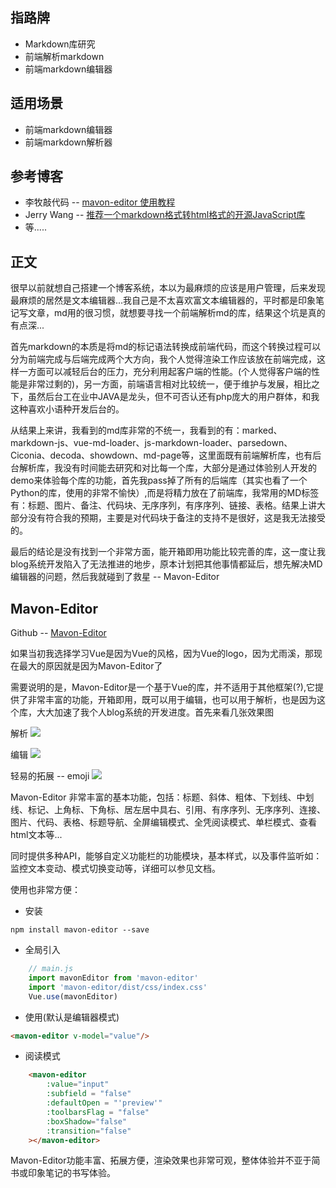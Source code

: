 ## 指路牌
* Markdown库研究
* 前端解析markdown
* 前端markdown编辑器

## 适用场景
* 前端markdown编辑器
* 前端markdown解析器

## 参考博客
* 李牧敲代码 --  [mavon-editor 使用教程](https://www.jianshu.com/p/78ea4f94a3d0)
* Jerry Wang -- [推荐一个markdown格式转html格式的开源JavaScript库](https://www.jianshu.com/p/c657195ada96)
* 等.....

## 正文
很早以前就想自己搭建一个博客系统，本以为最麻烦的应该是用户管理，后来发现最麻烦的居然是文本编辑器...我自己是不太喜欢富文本编辑器的，平时都是印象笔记写文章，md用的很习惯，就想要寻找一个前端解析md的库，结果这个坑是真的有点深...

首先markdown的本质是将md的标记语法转换成前端代码，而这个转换过程可以分为前端完成与后端完成两个大方向，我个人觉得渲染工作应该放在前端完成，这样一方面可以减轻后台的压力，充分利用起客户端的性能。(个人觉得客户端的性能是非常过剩的)，另一方面，前端语言相对比较统一，便于维护与发展，相比之下，虽然后台工在业中JAVA是龙头，但不可否认还有php庞大的用户群体，和我这种喜欢小语种开发后台的。

从结果上来讲，我看到的md库非常的不统一，我看到的有：marked、markdown-js、vue-md-loader、js-markdown-loader、parsedown、Ciconia、decoda、showdown、md-page等，这里面既有前端解析库，也有后台解析库，我没有时间能去研究和对比每一个库，大部分是通过体验别人开发的demo来体验每个库的功能，首先我pass掉了所有的后端库（其实也看了一个Python的库，使用的非常不愉快）,而是将精力放在了前端库，我常用的MD标签有：标题、图片、备注、代码块、无序序列，有序序列、链接、表格。结果上讲大部分没有符合我的预期，主要是对代码块于备注的支持不是很好，这是我无法接受的。

最后的结论是没有找到一个非常方面，能开箱即用功能比较完善的库，这一度让我blog系统开发陷入了无法推进的地步，原本计划把其他事情都延后，想先解决MD编辑器的问题，然后我就碰到了救星 -- Mavon-Editor

## Mavon-Editor
Github -- [Mavon-Editor](https://github.com/hinesboy/mavonEditor)

如果当初我选择学习Vue是因为Vue的风格，因为Vue的logo，因为尤雨溪，那现在最大的原因就是因为Mavon-Editor了

需要说明的是，Mavon-Editor是一个基于Vue的库，并不适用于其他框架(?),它提供了非常丰富的功能，开箱即用，既可以用于编辑，也可以用于解析，也是因为这个库，大大加速了我个人blog系统的开发进度。首先来看几张效果图

解析
![](https://user-images.githubusercontent.com/58285760/71776669-a966a180-2fd0-11ea-911d-f24c753c4a62.png)

编辑
![](https://user-images.githubusercontent.com/58285760/71776670-ab306500-2fd0-11ea-9731-fcb55a398630.png)

轻易的拓展 -- emoji
![](https://user-images.githubusercontent.com/58285760/71776671-abc8fb80-2fd0-11ea-87fd-078cdc56e396.png)

Mavon-Editor 非常丰富的基本功能，包括：标题、斜体、粗体、下划线、中划线、标记、上角标、下角标、居左居中具右、引用、有序序列、无序序列、连接、图片、代码、表格、标题导航、全屏编辑模式、全凭阅读模式、单栏模式、查看html文本等...

同时提供多种API，能够自定义功能栏的功能模块，基本样式，以及事件监听如：监控文本变动、模式切换变动等，详细可以参见文档。

使用也非常方便：
* 安装
```
npm install mavon-editor --save
```

* 全局引入
```javascript
    // main.js
    import mavonEditor from 'mavon-editor'
    import 'mavon-editor/dist/css/index.css'
    Vue.use(mavonEditor)
```

* 使用(默认是编辑器模式)
```html
<mavon-editor v-model="value"/>
```

* 阅读模式
```html
    <mavon-editor
        :value="input"
        :subfield = "false"
        :defaultOpen = "'preview'"
        :toolbarsFlag = "false"
        :boxShadow="false"
        :transition="false"
    ></mavon-editor>
```

Mavon-Editor功能丰富、拓展方便，渲染效果也非常可观，整体体验并不亚于简书或印象笔记的书写体验。



